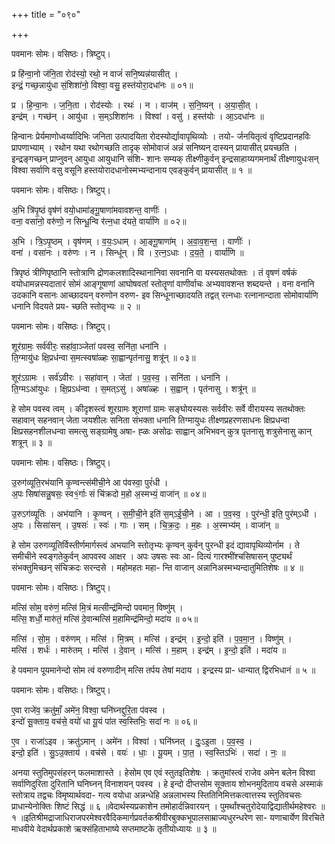 +++
title = "०९०"

+++


पवमानः सोमः। वसिष्ठः। त्रिष्टुप्।

प्र हि॑न्वा॒नो ज॑नि॒ता रोद॑स्यो॒ रथो॒ न वाजं॑ सनि॒ष्यन्न॑यासीत् ।  
इन्द्रं॒ गच्छ॒न्नायु॑धा सं॒शिशा॑नो॒ विश्वा॒ वसु॒ हस्त॑योरा॒दधा॑नः ॥ ०१॥

प्र । हि॒न्वा॒नः । ज॒नि॒ता । रोद॑स्योः । रथः॑ । न । वाज॑म् । स॒नि॒ष्यन् । अ॒या॒सी॒त् ।  
इन्द्र॑म् । गच्छ॑न् । आयु॑धा । स॒म्ऽशिशा॑नः । विश्वा॑ । वसु॑ । हस्त॑योः । आ॒ऽदधा॑नः ॥

हिन्वानः प्रेर्यमाणोध्वर्य्वादिभिः जनिता उत्पादयिता रोदस्योर्द्यावापृथिव्योः । तयो- र्जनयितृत्वं वृष्टिप्रदानहविः प्रापणाभ्याम् । रथोन यथा रथोगच्छति तादृक् सोमोवाजं अन्नं सनिष्यन् दास्यन् प्रायासीत् प्रयच्छति । इन्द्रङ्गच्छन् प्राप्नुवन् आयुधा आयुधानि संशि- शानः सम्यक् तीक्ष्णीकुर्वन् इन्द्रसाहाय्यगमनार्थं तीक्ष्णायुधःसन् विश्वा सर्वाणि वसु वसूनि हस्तयोरादधानोस्मभ्यन्दानाय एवङ्कुर्वन् प्रायासीत् ॥ १ ॥

पवमानः सोमः। वसिष्ठः। त्रिष्टुप्।

अ॒भि त्रि॑पृ॒ष्ठं वृष॑णं वयो॒धामा॑ङ्गू॒षाणा॑मवावशन्त॒ वाणीः॑ ।  
वना॒ वसा॑नो॒ वरु॑णो॒ न सिन्धू॒न्वि र॑त्न॒धा द॑यते॒ वार्या॑णि ॥ ०२॥

अ॒भि । त्रि॒ऽपृ॒ष्ठम् । वृष॑णम् । व॒यः॒ऽधाम् । आ॒ङ्गू॒षाणा॑म् । अ॒वा॒व॒श॒न्त॒ । वाणीः॑ ।  
वना॑ । वसा॑नः । वरु॑णः । न । सिन्धू॑न् । वि । र॒त्न॒ऽधाः । द॒य॒ते॒ । वार्या॑णि ॥

त्रिपृष्ठं त्रीणिपृष्ठानि स्तोत्राणि द्रोणकलशादिस्थानानिवा सवनानि वा यस्यसतथोक्तः । तं वृषणं वर्षकं वयोधामन्नस्यदातारं सोमं आङ्गूषाणां आघोषवतां स्तोतॄणां वाणीर्वाचः अभ्यवावशन्त शब्दयन्ते । वना वनानि उदकानि वसानः आच्छादयन् वरुणोन वरुण- इव सिन्धूनाच्छादयति तद्वत् रत्नधाः रत्नानान्दाता सोमोवार्याणि धनानि विदयते प्रय- च्छति स्तोतृभ्यः ॥ २ ॥

पवमानः सोमः। वसिष्ठः। त्रिष्टुप्।

शूर॑ग्रामः॒ सर्व॑वीरः॒ सहा॑वा॒ञ्जेता॑ पवस्व॒ सनि॑ता॒ धना॑नि ।  
ति॒ग्मायु॑धः क्षि॒प्रध॑न्वा स॒मत्स्वषा॑ळ्हः सा॒ह्वान्पृत॑नासु॒ शत्रू॑न् ॥ ०३॥

शूर॑ऽग्रामः । सर्व॑ऽवीरः । सहा॑वान् । जेता॑ । प॒व॒स्व॒ । सनि॑ता । धना॑नि ।  
ति॒ग्मऽआ॑युधः । क्षि॒प्रऽध॑न्वा । स॒मत्ऽसु॑ । अषा॑ळ्हः । स॒ह्वान् । पृत॑नासु । शत्रू॑न् ॥

हे सोम पवस्व त्वम् । कीदृशस्त्वं शूरग्रामः शूराणां ग्रामः सङ्घोयस्यसः सर्ववीरः सर्वे वीरायस्य सतथोक्तः सहावान् सहनवान् जेता जयशीलः सनिता संभक्ता धनानि तिग्मायुधः तीक्ष्णप्रहरणसाधनः क्षिप्रधन्वा क्षिप्रसहनशीलधन्वा समत्सु सङ्ग्रामेषु अषा- ह्ळः असोढः साह्वान् अभिभवन् कुत्र पृतनासु शत्रुसेनासु कान् शत्रून् ॥ ३ ॥

पवमानः सोमः। वसिष्ठः। त्रिष्टुप्।

उ॒रुग॑व्यूति॒रभ॑यानि कृ॒ण्वन्त्स॑मीची॒ने आ प॑वस्वा॒ पुरं॑धी ।  
अ॒पः सिषा॑सन्नु॒षसः॒ स्व१॒॑र्गाः सं चि॑क्रदो म॒हो अ॒स्मभ्यं॒ वाजा॑न् ॥ ०४॥

उ॒रुऽग॑व्यूतिः । अभ॑यानि । कृ॒ण्वन् । स॒मी॒ची॒ने इति॑ स॒म्ऽई॒ची॒ने । आ । प॒व॒स्व॒ । पुर॑न्धी॒ इति॒ पुर॑म्ऽधी ।  
अ॒पः । सिसा॑सन् । उ॒षसः॑ । स्वः॑ । गाः । सम् । चि॒क्र॒दः॒ । म॒हः । अ॒स्मभ्य॑म् । वाजा॑न् ॥

हे सोम उरुगव्यूतिर्विस्तीर्णमार्गस्त्वं अभयानि स्तोतृभ्यः कृण्वन् कुर्वन् पुरन्धी इदं द्यावापृथिव्योर्नाम । ते समीचीने स्वङ्गतेकुर्वन् आपवस्व आक्षर । अपः उषसः स्वः आ- दित्यं गारश्मींश्चसिषासन् पुष्ट्यर्थं संभक्तुमिच्छन् संचिक्रदः सरन्दसे । महोमहतः महा- न्ति वाजान् अन्नानिअस्मभ्यन्दातुमितिशेषः ॥ ४ ॥

पवमानः सोमः। वसिष्ठः। त्रिष्टुप्।

मत्सि॑ सोम॒ वरु॑णं॒ मत्सि॑ मि॒त्रं मत्सीन्द्र॑मिन्दो पवमान॒ विष्णु॑म् ।  
मत्सि॒ शर्धो॒ मारु॑तं॒ मत्सि॑ दे॒वान्मत्सि॑ म॒हामिन्द्र॑मिन्दो॒ मदा॑य ॥ ०५॥

मत्सि॑ । सो॒म॒ । वरु॑णम् । मत्सि॑ । मि॒त्रम् । मत्सि॑ । इन्द्र॑म् । इ॒न्दो॒ इति॑ । प॒व॒मा॒न॒ । विष्णु॑म् ।  
मत्सि॑ । शर्धः॑ । मारु॑तम् । मत्सि॑ । दे॒वान् । मत्सि॑ । म॒हाम् । इन्द्र॑म् । इ॒न्दो॒ इति॑ । मदा॑य ॥

हे पवमान पूयमानेन्दो सोम त्वं वरुणादीन् मत्सि तर्पय तेषां मदाय । इन्द्रस्य प्रा- धान्यात् द्विरभिधानं ॥ ५ ॥

पवमानः सोमः। वसिष्ठः। त्रिष्टुप्।

ए॒वा राजे॑व॒ क्रतु॑माँ॒ अमे॑न॒ विश्वा॒ घनि॑घ्नद्दुरि॒ता प॑वस्व ।  
इन्दो॑ सू॒क्ताय॒ वच॑से॒ वयो॑ धा यू॒यं पा॑त स्व॒स्तिभिः॒ सदा॑ नः ॥ ०६॥

ए॒व । राजा॑ऽइव । क्रतु॑ऽमान् । अमे॑न । विश्वा॑ । घनि॑घ्नत् । दुः॒ऽइ॒ता । प॒व॒स्व॒ ।  
इन्दो॒ इति॑ । सु॒ऽउ॒क्ताय॑ । वच॑से । वयः॑ । धाः॒ । यू॒यम् । पा॒त॒ । स्व॒स्तिऽभिः॑ । सदा॑ । नः॒ ॥

अनया स्तुतिमुपसंहरन् फलमाशास्ते । हेसोम एव एवं स्तुतइतिशेषः । क्रतुमांस्त्वं राजेव अमेन बलेन विश्वा सर्वाणिदुरिता दुरितानि घनिघ्नन् विनाशयन् पवस्व । हे इन्दो दीप्तसोम सूक्ताय शोभनमुदिताय वचसे अस्माकं स्तोत्राय तद्वचः विमृष्यार्थवदा- गत्य वयोधा अन्नन्धेहि अन्नलाभस्य स्तितिनिमित्तकत्वात्तस्य स्तुतिवचसः प्राधान्येनोक्तिः शिष्टं सिद्धं ॥ ६ ॥वेदार्थस्यप्रकाशेन तमोहार्दन्निवारयन् । पुमर्थांश्चतुरोदेयाद्विद्यातीर्थमहेश्वरः ॥ १ ॥इतिश्रीमद्राजाधिराजपरमेश्वरवैदिकमार्गप्रवर्तकश्रीवीरबुक्कभूपालसाम्राज्यधुरन्धरेण सा- यणाचार्येण विरचिते माधवीये वेदार्थप्रकाशे ऋक्संहिताभाष्ये सप्तमाष्टके तृतीयोध्यायः ॥ ३ ॥